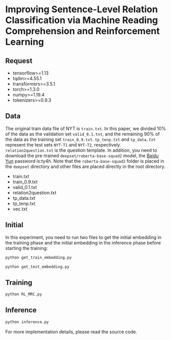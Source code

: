 # Improving Sentence-Level Relation Classification via Machine Reading Comprehension and Reinforcement Learning

## Request

* tensorflow>=1.13
* tqdm>=4.55.1
* transformers>=3.5.1
* torch>=1.3.0
* numpy>=1.19.4
* tokenizers>=0.9.3

## Data
The original train data file of NYT is `train.txt`. In this paper, we divided 10% of the data as the validation set `valid_0.1.txt`, and the remaining 90% of the data as the training set `train_0.9.txt`.
`tp_tenp.txt` and `tp_data.txt` represent the test sets `NYT-T1` and `NYT-T2`, respectively. `relation2question.txt` is the question template.
In addition, you need to download the pre-trained `deepset/roberta-base-squad2` model, the [Baidu Yun](https://pan.baidu.com/s/16CMxDt2d6DuLN2_MSb4GoQ) password is:ty4h.
Note that the `roberta-base-squad2` folder is placed in the `deepset` directory and other files are placed directly in the root directory.
* train.txt
* train_0.9.txt
* valid_0.1.txt
* relation2question.txt
* tp_data.txt
* tp_tenp.txt
* vec.txt

## Initial
In this experiment, you need to run two files to get the initial embedding in the training phase and the initial embedding in the inference phase before starting the training:
```python
python get_train_embedding.py
```
```python
python get_test_embedding.py
```

## Training
```python
python RL_MRC.py
```
## Inference
```python
python inference.py
```
For more implementation details, please read the source code.

